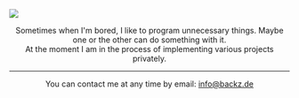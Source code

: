 <img href="https://github.com/derbkz/" src="https://www.backz.de/github/images/derbkz_title.png"/>

<div align="center">
   <p>
     Sometimes when I'm bored, I like to program unnecessary things. Maybe one or the other can do something with it.<br>
     At the moment I am in the process of implementing various projects privately. 
   </p>
   <hr><p>You can contact me at any time by email: <a href="mailto:info@backz.de"/>info@backz.de</p>
</div>





<p>

</p>

<!---
derbkz/derbkz is a ✨ special ✨ repository because its `README.md` (this file) appears on your GitHub profile.
You can click the Preview link to take a look at your changes.
--->
